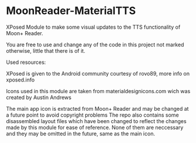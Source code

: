 # MoonReader-MaterialTTS
XPosed Module to make some visual updates to the TTS functionality of Moon+ Reader.

You are free to use and change any of the code in this project not marked otherwise, little that there is of it.

Used resources:

XPosed is given to the Android community courtesy of rovo89, more info on xposed.info

Icons used in this module are taken from materialdesignicons.com wich was created by Austin Andrews

The main app icon is extracted from Moon+ Reader and may be changed at a future point to avoid copyright problems
The repo also contains some disassembled layout files which have been changed to reflect the changes made by this module for ease of reference. None of them are neccessary and they may be omitted in the future, same as the main icon.
